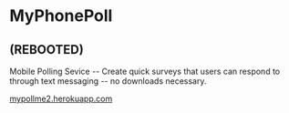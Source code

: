 # MyPhonePoll
## (REBOOTED)

Mobile Polling Sevice -- Create quick surveys that users can respond to through text messaging -- no downloads necessary. 

[mypollme2.herokuapp.com](mypollme2.herokuapp.com)
